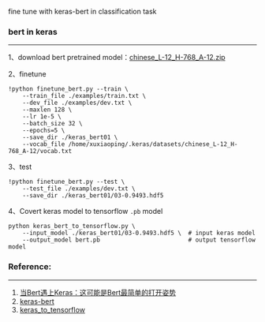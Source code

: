 fine tune with keras-bert in classification task

### bert in keras
-------------
1、download bert pretrained model：[chinese_L-12_H-768_A-12.zip](https://storage.googleapis.com/bert_models/2018_11_03/chinese_L-12_H-768_A-12.zip)


2、finetune
```
!python finetune_bert.py --train \
    --train_file ./examples/train.txt \
    --dev_file ./examples/dev.txt \
    --maxlen 128 \
    --lr 1e-5 \
    --batch_size 32 \
    --epochs=5 \
    --save_dir ./keras_bert01 \
    --vocab_file /home/xuxiaoping/.keras/datasets/chinese_L-12_H-768_A-12/vocab.txt
```

3、test
```
!python finetune_bert.py --test \
    --test_file ./examples/dev.txt \
    --save_dir ./keras_bert01/03-0.9493.hdf5
```


4、Covert keras model to tensorflow `.pb` model
```
python keras_bert_to_tensorflow.py \
    --input_model ./keras_bert01/03-0.9493.hdf5 \  # input keras model
    --output_model bert.pb                         # output tensorflow model
```

### Reference:
--------------
1. [当Bert遇上Keras：这可能是Bert最简单的打开姿势](https://spaces.ac.cn/archives/6736)
2. [keras-bert](https://github.com/CyberZHG/keras-bert)
3. [keras_to_tensorflow](https://github.com/amir-abdi/keras_to_tensorflow)
